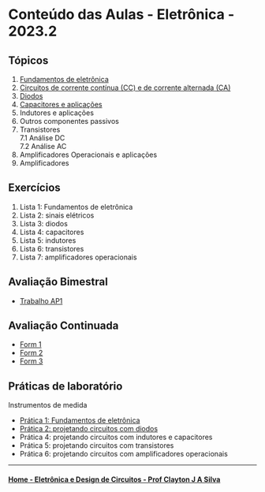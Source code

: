 # Conteúdo das Aulas - Eletrônica - 2023.2

## Tópicos
1. [Fundamentos de eletrônica](eletronica/fundamentosEletronica.md)
2. [Circuitos de corrente contínua (CC) e de corrente alternada (CA)](eletronica/circuitosCC_CA.md)
3. [Diodos](eletronica/diodos.md)
4. [Capacitores e aplicações](eletronica/capacitores.md)
5. Indutores e aplicações
6. Outros componentes passivos
7. Transistores  
   7.1 Análise DC  
   7.2 Análise AC
8. Amplificadores Operacionais e aplicações
9. Amplificadores

## Exercícios
1. Lista 1: Fundamentos de eletrônica
2. Lista 2: sinais elétricos
3. Lista 3: diodos
4. Lista 4: capacitores
5. Lista 5: indutores
6. Lista 6: transistores
7. Lista 7: amplificadores operacionais

## Avaliação Bimestral
- [Trabalho AP1](eletronica/EletronicaTrabalhoAP1_2023.pdf)

## Avaliação Continuada
- [Form 1](https://forms.gle/LyLxmNLKb7AoY23y)
- [Form 2](eletronica/solucao_form2.pdf)
- [Form 3](eletronica/solucao_form3.pdf)

## Práticas de laboratório
Instrumentos de medida
- [Prática 1: Fundamentos de eletrônica](eletronica/pratica1_elt.md)
- [Prática 2: projetando circuitos com diodos](eletronica/pratica2_elt.md)
- Prática 4: projetando circuitos com indutores e capacitores
- Prática 5: projetando circuitos com transistores
- Prática 6: projetando circuitos com amplificadores operacionais

____
#### [Home - Eletrônica e Design de Circuitos - Prof Clayton J A Silva](/eletronica.md)
